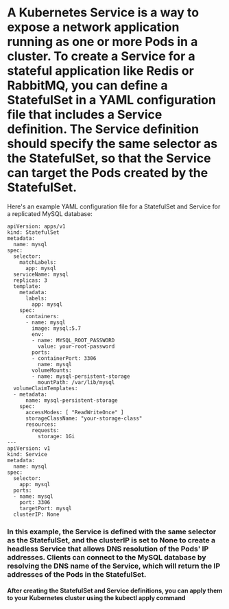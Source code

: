 # A Kubernetes Service is a way to expose a network application running as one or more Pods in a cluster. To create a Service for a stateful application like Redis or RabbitMQ, you can define a StatefulSet in a YAML configuration file that includes a Service definition. The Service definition should specify the same selector as the StatefulSet, so that the Service can target the Pods created by the StatefulSet. 

Here's an example YAML configuration file for a StatefulSet and Service for a replicated MySQL database:

```
apiVersion: apps/v1
kind: StatefulSet
metadata:
  name: mysql
spec:
  selector:
    matchLabels:
      app: mysql
  serviceName: mysql
  replicas: 3
  template:
    metadata:
      labels:
        app: mysql
    spec:
      containers:
      - name: mysql
        image: mysql:5.7
        env:
        - name: MYSQL_ROOT_PASSWORD
          value: your-root-password
        ports:
        - containerPort: 3306
          name: mysql
        volumeMounts:
        - name: mysql-persistent-storage
          mountPath: /var/lib/mysql
  volumeClaimTemplates:
  - metadata:
      name: mysql-persistent-storage
    spec:
      accessModes: [ "ReadWriteOnce" ]
      storageClassName: "your-storage-class"
      resources:
        requests:
          storage: 1Gi
---
apiVersion: v1
kind: Service
metadata:
  name: mysql
spec:
  selector:
    app: mysql
  ports:
  - name: mysql
    port: 3306
    targetPort: mysql
  clusterIP: None
```

### In this example, the Service is defined with the same selector as the StatefulSet, and the clusterIP is set to None to create a headless Service that allows DNS resolution of the Pods' IP addresses. Clients can connect to the MySQL database by resolving the DNS name of the Service, which will return the IP addresses of the Pods in the StatefulSet.

#### After creating the StatefulSet and Service definitions, you can apply them to your Kubernetes cluster using the kubectl apply command